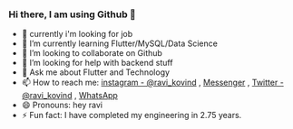 ### Hi there, I am using Github 👋

- 🌱 currently i'm looking for job
- 🌱 I’m currently learning Flutter/MySQL/Data Science
- 👯 I’m looking to collaborate on Github
- 🤔 I’m looking for help with backend stuff
- 💬 Ask me about Flutter and Technology
- 📫 How to reach me: [instagram - @ravi_kovind](https://www.instagram.com/ravi_kovind/) , [Messenger](https://m.me/theravikovind) , [Twitter - @ravi_kovind](https://twitter.com/ravi_kovind/) , [WhatsApp](https://wa.me/918433491441) 
- 😄 Pronouns: hey ravi
- ⚡ Fun fact: I have completed my engineering in 2.75 years.
